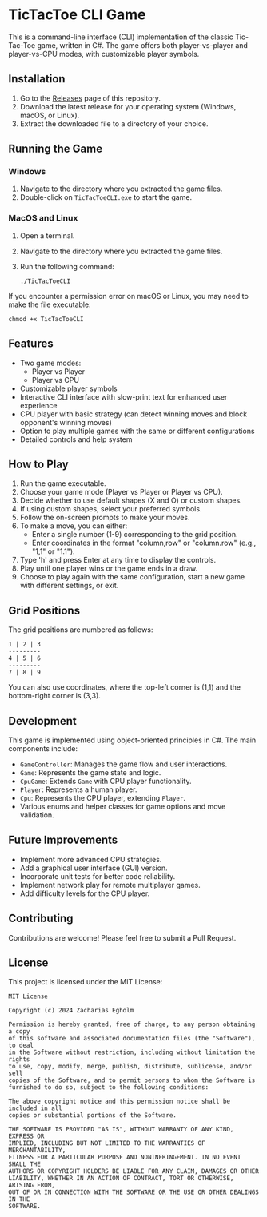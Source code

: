 # TicTacToe CLI Game

This is a command-line interface (CLI) implementation of the classic Tic-Tac-Toe game, written in C#. The game offers both player-vs-player and player-vs-CPU modes, with customizable player symbols.

## Installation

1. Go to the [Releases](https://github.com/Zigalow/TicTacToeCLI/releases) page of this repository.
2. Download the latest release for your operating system (Windows, macOS, or Linux).
3. Extract the downloaded file to a directory of your choice.

## Running the Game

### Windows

1. Navigate to the directory where you extracted the game files.
2. Double-click on `TicTacToeCLI.exe` to start the game.

### MacOS and Linux

1. Open a terminal.

2. Navigate to the directory where you extracted the game files.

3. Run the following command:

   ```
   ./TicTacToeCLI
   ```

If you encounter a permission error on macOS or Linux, you may need to make the file executable:

```
chmod +x TicTacToeCLI
```

## Features

- Two game modes:
  - Player vs Player
  - Player vs CPU
- Customizable player symbols
- Interactive CLI interface with slow-print text for enhanced user experience
- CPU player with basic strategy (can detect winning moves and block opponent's winning moves)
- Option to play multiple games with the same or different configurations
- Detailed controls and help system

## How to Play

1. Run the game executable.
2. Choose your game mode (Player vs Player or Player vs CPU).
3. Decide whether to use default shapes (X and O) or custom shapes.
4. If using custom shapes, select your preferred symbols.
5. Follow the on-screen prompts to make your moves.
6. To make a move, you can either:
   - Enter a single number (1-9) corresponding to the grid position.
   - Enter coordinates in the format "column,row" or "column.row" (e.g., "1,1" or "1.1").
7. Type 'h' and press Enter at any time to display the controls.
8. Play until one player wins or the game ends in a draw.
9. Choose to play again with the same configuration, start a new game with different settings, or exit.

## Grid Positions

The grid positions are numbered as follows:

```
1 | 2 | 3
---------
4 | 5 | 6
---------
7 | 8 | 9
```

You can also use coordinates, where the top-left corner is (1,1) and the bottom-right corner is (3,3).

## Development

This game is implemented using object-oriented principles in C#. The main components include:

- `GameController`: Manages the game flow and user interactions.
- `Game`: Represents the game state and logic.
- `CpuGame`: Extends `Game` with CPU player functionality.
- `Player`: Represents a human player.
- `Cpu`: Represents the CPU player, extending `Player`.
- Various enums and helper classes for game options and move validation.

## Future Improvements

- Implement more advanced CPU strategies.
- Add a graphical user interface (GUI) version.
- Incorporate unit tests for better code reliability.
- Implement network play for remote multiplayer games.
- Add difficulty levels for the CPU player.

## Contributing

Contributions are welcome! Please feel free to submit a Pull Request.

## License

This project is licensed under the MIT License:

```
MIT License

Copyright (c) 2024 Zacharias Egholm

Permission is hereby granted, free of charge, to any person obtaining a copy
of this software and associated documentation files (the "Software"), to deal
in the Software without restriction, including without limitation the rights
to use, copy, modify, merge, publish, distribute, sublicense, and/or sell
copies of the Software, and to permit persons to whom the Software is
furnished to do so, subject to the following conditions:

The above copyright notice and this permission notice shall be included in all
copies or substantial portions of the Software.

THE SOFTWARE IS PROVIDED "AS IS", WITHOUT WARRANTY OF ANY KIND, EXPRESS OR
IMPLIED, INCLUDING BUT NOT LIMITED TO THE WARRANTIES OF MERCHANTABILITY,
FITNESS FOR A PARTICULAR PURPOSE AND NONINFRINGEMENT. IN NO EVENT SHALL THE
AUTHORS OR COPYRIGHT HOLDERS BE LIABLE FOR ANY CLAIM, DAMAGES OR OTHER
LIABILITY, WHETHER IN AN ACTION OF CONTRACT, TORT OR OTHERWISE, ARISING FROM,
OUT OF OR IN CONNECTION WITH THE SOFTWARE OR THE USE OR OTHER DEALINGS IN THE
SOFTWARE.
```
